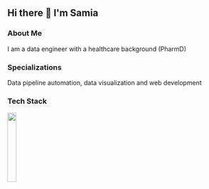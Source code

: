 
## Hi there 👋 I'm Samia

<!--
**samiaab1990/samiaab1990** is a ✨ _special_ ✨ repository because its `README.md` (this file) appears on your GitHub profile.


Here are some ideas to get you started:

- 🔭 I’m currently working on ...
- 🌱 I’m currently learning ...
- 👯 I’m looking to collaborate on ...
- 🤔 I’m looking for help with ...
- 💬 Ask me about ...
- 📫 How to reach me: ...

- ⚡ Fun fact: ...
-->

### About Me
I am a data engineer with a healthcare background (PharmD)
### Specializations
Data pipeline automation, data visualization and web development
### Tech Stack 
<img src="https://cdn.jsdelivr.net/gh/devicons/devicon@latest/icons/r/r-original.svg" width=20% height=20%/>

